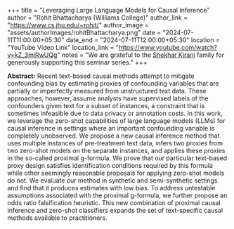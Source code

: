 +++
title = "Leveraging Large Language Models for Causal Inference"
author = "Rohit Bhattacharya (Williams College)"
author_link = "https://www.cs.jhu.edu/~rohit/"
author_image = "assets/authorImages/rohitBhattacharya.png"
date = "2024-07-11T11:00:00+05:30"
date_end = "2024-07-11T12:00:00+05:30"
location = "YouTube Video Link"
location_link = "https://www.youtube.com/watch?v=kZ_3mjRwUQg"
notes = "We are grateful to the <a href = "https://www.accel.com/people/shekhar-kirani" target= "_blank">Shekhar Kirani</a> family for generously supporting this seminar series."
+++

<b>Abstract:</b>
Recent text-based causal methods attempt to mitigate confounding bias by estimating proxies of confounding variables 
that are partially or imperfectly measured from unstructured text data. These approaches, however, assume analysts 
have supervised labels of the confounders given text for a subset of instances, a constraint that is sometimes 
infeasible due to data privacy or annotation costs. In this work, we leverage the zero-shot capabilities of large 
language models (LLMs) for causal inference in settings where an important confounding variable is completely 
unobserved. We propose a new causal inference method that uses multiple instances of pre-treatment text data, 
infers two proxies from two zero-shot models on the separate instances, and applies these proxies in the so-called 
proximal g-formula. We prove that our particular text-based proxy design satisfies identification conditions 
required by this formula while other seemingly reasonable proposals for applying zero-shot models do not. We 
evaluate our method in synthetic and semi-synthetic settings and find that it produces estimates with low bias. 
To address untestable assumptions associated with the proximal g-formula, we further propose an odds ratio 
falsification heuristic. This new combination of proximal causal inference and zero-shot classifiers expands the 
set of text-specific causal methods available to practitioners.

